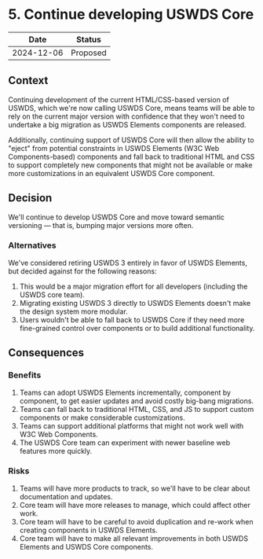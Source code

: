 <!--
The record number and the title should be in the filename.
For example:
/decisions/0000-adr-title.md
-->

<!--
PR Title:
ADR Proposal: A brief description
-->

# 5. Continue developing USWDS Core

| Date       | Status   |
| ---------- | -------- |
| 2024-12-06 | Proposed |

<!--
Status options:
- Draft
- Proposed
- Approved
- Rejected
- Deprecated
- Superseded
-->

## Context

Continuing development of the current HTML/CSS-based version of USWDS, which we're now calling USWDS Core, means teams will be able to rely on the current major version with confidence that they won't need to undertake a big migration as USWDS Elements components are released.

Additionally, continuing support of USWDS Core will then allow the ability to "eject" from potential constraints in USWDS Elements (W3C Web Components-based) components and fall back to traditional HTML and CSS to support completely new components that might not be available or make more customizations in an equivalent USWDS Core component.

## Decision

We'll continue to develop USWDS Core and move toward semantic versioning — that is, bumping major versions more often.

### Alternatives

We've considered retiring USWDS 3 entirely in favor of USWDS Elements, but decided against for the following reasons:

1. This would be a major migration effort for all developers (including the USWDS core team).
1. Migrating existing USWDS 3 directly to USWDS Elements doesn't make the design system more modular.
1. Users wouldn't be able to fall back to USWDS Core if they need more fine-grained control over components or to build additional functionality.

<!--
Options considered (with benefits and risks/mitigations), assumptions, choice made, and reasoning.
-->

## Consequences

### Benefits

1. Teams can adopt USWDS Elements incrementally, component by component, to get easier updates and avoid costly big-bang migrations.
1. Teams can fall back to traditional HTML, CSS, and JS to support custom components or make considerable customizations.
1. Teams can support additional platforms that might not work well with W3C Web Components.
1. The USWDS Core team can experiment with newer baseline web features more quickly.

### Risks

1. Teams will have more products to track, so we'll have to be clear about documentation and updates.
1. Core team will have more releases to manage, which could affect other work.
1. Core team will have to be careful to avoid duplication and re-work when creating components in USWDS Elements.
1. Core team will have to make all relevant improvements in both USWDS Elements and USWDS Core components.
